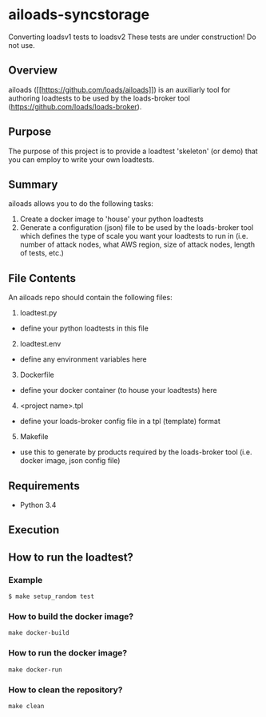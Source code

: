 ailoads-syncstorage
====================

Converting loadsv1 tests to loadsv2
These tests are under construction!
Do not use.

Overview
------------
ailoads ([[https://github.com/loads/ailoads]]) is an auxiliarly tool for authoring loadtests to be used by the loads-broker tool (https://github.com/loads/loads-broker).

Purpose
-------------
The purpose of this project is to provide a loadtest 'skeleton' (or demo) that you can employ to write your own loadtests.

Summary
-------------
ailoads allows you to do the following tasks:

1. Create a docker image to 'house' your python loadtests 
2. Generate a configuration (json) file to be used by the loads-broker tool which defines the type of scale you want your loadtests to run in (i.e. number of attack nodes, what AWS region, size of attack nodes, length of tests, etc.)

File Contents
--------------
An ailoads repo should contain the following files:

1. loadtest.py
 * define your python loadtests in this file
2. loadtest.env
 * define any environment variables here
3. Dockerfile
 * define your docker container (to house your loadtests) here
4. \<project name\>.tpl
 * define your loads-broker config file in a tpl (template) format
5. Makefile
 * use this to generate by products required by the loads-broker tool (i.e. docker image, json config file)


Requirements
--------------

- Python 3.4

Execution
--------------


## How to run the loadtest?

### Example

    $ make setup_random test


### How to build the docker image?

    make docker-build


### How to run the docker image?

    make docker-run


### How to clean the repository?

    make clean

